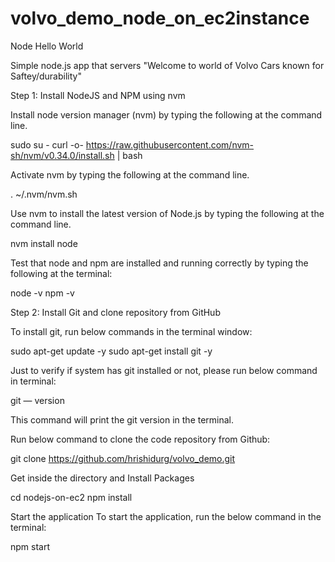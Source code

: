 # volvo_demo_node_on_ec2instance
Node Hello World

Simple node.js app that servers "Welcome to world of Volvo Cars known for Saftey/durability"


Step 1: Install NodeJS and NPM using nvm

Install node version manager (nvm) by typing the following at the command line.

sudo su -
curl -o- https://raw.githubusercontent.com/nvm-sh/nvm/v0.34.0/install.sh | bash

Activate nvm by typing the following at the command line.

. ~/.nvm/nvm.sh

Use nvm to install the latest version of Node.js by typing the following at the command line.

nvm install node

Test that node and npm are installed and running correctly by typing the following at the terminal:

node -v
npm -v

Step 2: Install Git and clone repository from GitHub

To install git, run below commands in the terminal window:

sudo apt-get update -y
sudo apt-get install git -y

Just to verify if system has git installed or not, please run below command in terminal:

git — version

This command will print the git version in the terminal.

Run below command to clone the code repository from Github:

git clone https://github.com/hrishidurg/volvo_demo.git

Get inside the directory and Install Packages

cd nodejs-on-ec2
npm install

Start the application To start the application, run the below command in the terminal:

npm start
